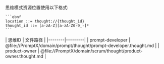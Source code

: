 <resource protocol="thought">
  <location>
    思维模式资源位置使用以下格式:
    
    ```ebnf
    location ::= thought://{thought_id}
    thought_id ::= [a-zA-Z][a-zA-Z0-9_-]*
    ```
  </location>
  
  <registry>
    <!-- 思维模式ID到文件路径的映射表 -->
    | 思维ID | 文件路径 |
    |--------|---------|
    | prompt-developer | @file://PromptX/domain/prompt/thought/prompt-developer.thought.md |
    | product-owner | @file://PromptX/domain/scrum/thought/product-owner.thought.md |
  </registry>
</resource> 